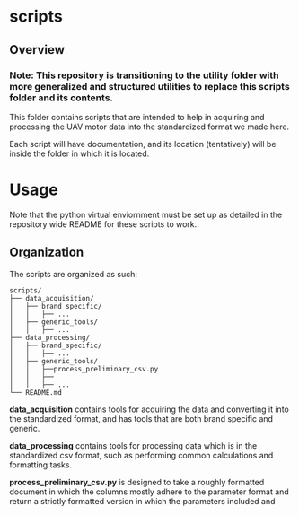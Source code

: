 # scripts
## Overview
### Note: This repository is transitioning to the **utility** folder with more generalized and structured utilities to replace this scripts folder and its contents.

This folder contains scripts that are intended to help in acquiring and processing the UAV motor data into the standardized format we made here.

Each script will have documentation, and its location (tentatively) will be inside the folder in which it is located. 

# Usage
Note that the python virtual enviornment must be set up as detailed in the repository wide README for these scripts to work.

## Organization
The scripts are organized as such:
```plaintext
scripts/
├── data_acquisition/
│   ├── brand_specific/
│   │   ├── ...
│   ├── generic_tools/
│   │   ├── ...
├── data_processing/
│   ├── brand_specific/
│   │   ├── ...
│   ├── generic_tools/
│   │   ├──process_preliminary_csv.py
│   │   ├──
│   │   ├── ...
└── README.md
```

**data_acquisition** contains tools for acquiring the data and converting it into the standardized format, and has tools that are both brand specific and generic.

**data_processing** contains tools for processing data which is in the standardized csv format, such as performing common calculations and formatting tasks.

**process_preliminary_csv.py** is designed to take a roughly formatted document in which the columns mostly adhere to the parameter format and return a strictly formatted version in which the parameters included and 